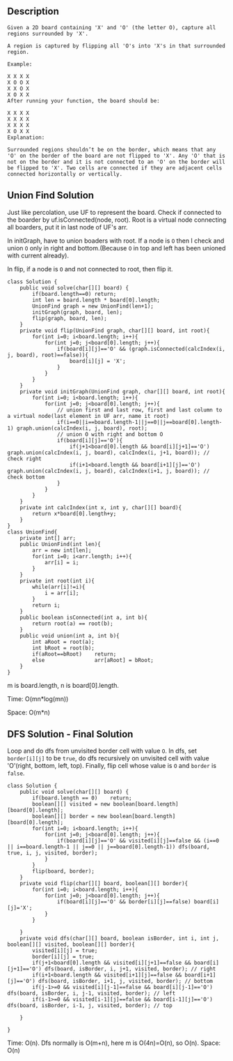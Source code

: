 ## Description

```
Given a 2D board containing 'X' and 'O' (the letter O), capture all regions surrounded by 'X'.

A region is captured by flipping all 'O's into 'X's in that surrounded region.

Example:

X X X X
X O O X
X X O X
X O X X
After running your function, the board should be:

X X X X
X X X X
X X X X
X O X X
Explanation:

Surrounded regions shouldn’t be on the border, which means that any 'O' on the border of the board are not flipped to 'X'. Any 'O' that is not on the border and it is not connected to an 'O' on the border will be flipped to 'X'. Two cells are connected if they are adjacent cells connected horizontally or vertically.
```

## Union Find Solution

Just like percolation, use UF to represent the board. Check if connected to the boarder by uf.isConnected(node, root). Root is a virtual node connecting all boarders, put it in last node of UF's arr.

In initGraph, have to union boaders with root. If a node is `O` then I check and union `O` only in right and bottom.(Because `O` in top and left has been unioned with current already).

In flip, if a node is `O` and not connected to root, then flip it.

```
class Solution {
    public void solve(char[][] board) {
        if(board.length==0) return;
        int len = board.length * board[0].length;
        UnionFind graph = new UnionFind(len+1);
        initGraph(graph, board, len);
        flip(graph, board, len);
    }
    private void flip(UnionFind graph, char[][] board, int root){
        for(int i=0; i<board.length; i++){
            for(int j=0; j<board[0].length; j++){
                if(board[i][j]=='O' && (graph.isConnected(calcIndex(i, j, board), root)==false)){
                    board[i][j] = 'X';
                }
            }
        }
    }
    private void initGraph(UnionFind graph, char[][] board, int root){
        for(int i=0; i<board.length; i++){
            for(int j=0; j<board[0].length; j++){
                // union first and last row, first and last column to a virtual node(last element in UF arr, name it root)
                if(i==0||i==board.length-1||j==0||j==board[0].length-1) graph.union(calcIndex(i, j, board), root);
                // union O with right and bottom O
                if(board[i][j]=='O'){
                    if(j+1<board[0].length && board[i][j+1]=='O')  graph.union(calcIndex(i, j, board), calcIndex(i, j+1, board)); // check right
                    if(i+1<board.length && board[i+1][j]=='O')  graph.union(calcIndex(i, j, board), calcIndex(i+1, j, board)); // check bottom
                }
            }
        }
    }
    private int calcIndex(int x, int y, char[][] board){
        return x*board[0].length+y;
    }
}
class UnionFind{
    private int[] arr;
    public UnionFind(int len){
        arr = new int[len];
        for(int i=0; i<arr.length; i++){
            arr[i] = i;
        }
    }
    private int root(int i){
        while(arr[i]!=i){
            i = arr[i];
        }
        return i;
    }
    public boolean isConnected(int a, int b){
        return root(a) == root(b);
    }
    public void union(int a, int b){
        int aRoot = root(a);
        int bRoot = root(b);
        if(aRoot==bRoot)    return;
        else                arr[aRoot] = bRoot;
    }
}
```

m is board.length, n is board[0].length.

Time: O(mn*log(mn))

Space: O(m*n)


## DFS Solution - Final Solution

Loop and do dfs from unvisited border cell with value `O`. In dfs, set `border[i][j]` to be `true`, do dfs recursively on unvisited cell with value 'O'(right, bottom, left, top). Finally, flip cell whose value is `O` and `border` is `false`.


```
class Solution {
    public void solve(char[][] board) {
        if(board.length == 0)    return;
        boolean[][] visited = new boolean[board.length][board[0].length];
        boolean[][] border = new boolean[board.length][board[0].length];
        for(int i=0; i<board.length; i++){
            for(int j=0; j<board[0].length; j++){
                if(board[i][j]=='O' && visited[i][j]==false && (i==0 || i==board.length-1 || j==0 || j==board[0].length-1)) dfs(board, true, i, j, visited, border);
            }
        }
        flip(board, border);
    }
    private void flip(char[][] board, boolean[][] border){
        for(int i=0; i<board.length; i++){
            for(int j=0; j<board[0].length; j++){
                if(board[i][j]=='O' && border[i][j]==false) board[i][j]='X';
            }
        }
        
    }
    private void dfs(char[][] board, boolean isBorder, int i, int j, boolean[][] visited, boolean[][] border){
        visited[i][j] = true;
        border[i][j] = true;        
        if(j+1<board[0].length && visited[i][j+1]==false && board[i][j+1]=='O') dfs(board, isBorder, i, j+1, visited, border); // right
        if(i+1<board.length && visited[i+1][j]==false && board[i+1][j]=='O') dfs(board, isBorder, i+1, j, visited, border); // bottom
        if(j-1>=0 && visited[i][j-1]==false && board[i][j-1]=='O') dfs(board, isBorder, i, j-1, visited, border); // left
        if(i-1>=0 && visited[i-1][j]==false && board[i-1][j]=='O') dfs(board, isBorder, i-1, j, visited, border); // top

    }
   
}
```

Time: O(n). Dfs normally is O(m+n), here m is O(4n)=O(n), so O(n).
Space: O(n)